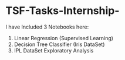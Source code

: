 # TSF-Tasks-Internship-
I have Included 3 Notebooks here:
1. Linear Regression (Supervised Learning)
2. Decision Tree Classifier (Iris DataSet)
3. IPL DataSet Exploratory Analysis
